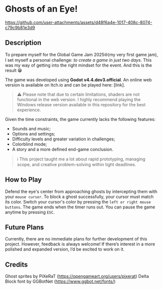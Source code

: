 # Ghosts of an Eye!

https://github.com/user-attachments/assets/d48f6a4e-1017-408c-8074-c79c9b81e3d9

## Description

To prepare myself for the Global Game Jam 2025🌐(my very first game jam), I set myself a personal challenge: *to create a game in just two days*. This was my way of getting into the right mindset for the event. And this is the result 😁

The game was developed using **Godot v4.4.dev3.official**. An online web version is available on Itch.io and can be played here: [link].

> ⚠️ Please note that due to certain limitations, shaders are not
> functional in the web version. I highly recommend playing the Windows release version available in this repository for the best experience.

Given the time constraints, the game currently lacks the following features:

-   Sounds and music;
-   Options and settings;
-   Difficulty levels and greater variation in challenges;
-   Colorblind mode;
-   A story and a more defined end-game conclusion.

> ℹ️ This project taught me a lot about rapid prototyping, managing scope,
> and creative problem-solving within tight deadlines.

## How to Play

Defend the eye's center from approaching ghosts by intercepting them with your `mouse cursor`.
To block a ghost successfully, your cursor must match its color.
Switch your cursor's color by pressing the `left or right mouse buttons`.
The game ends when the timer runs out.
You can pause the game anytime by pressing `ESC`.

## Future Plans

Currently, there are no immediate plans for further development of this project. However, feedback is always welcome! If there’s interest in a more polished and expanded version, I’d be excited to work on it.

## Credits

Ghost sprites by PiXeRaT (https://opengameart.org/users/pixerat)
Delta Block font by GGBotNet (https://www.ggbot.net/fonts/)
